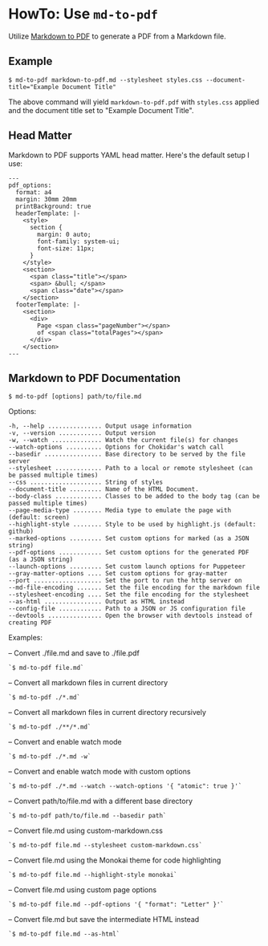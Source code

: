 # HowTo: Use `md-to-pdf`

Utilize [Markdown to PDF](https://www.npmjs.com/package/md-to-pdf) to generate a PDF from a Markdown file.

## Example

```
$ md-to-pdf markdown-to-pdf.md --stylesheet styles.css --document-title="Example Document Title"
```

The above command will yield `markdown-to-pdf.pdf` with `styles.css` applied and the document title set to "Example Document Title".

## Head Matter

Markdown to PDF supports YAML head matter. Here's the default setup I use:

```
---
pdf_options:
  format: a4
  margin: 30mm 20mm
  printBackground: true
  headerTemplate: |-
    <style>
      section {
        margin: 0 auto;
        font-family: system-ui;
        font-size: 11px;
      }
    </style>
    <section>
      <span class="title"></span>
      <span> &bull; </span>
      <span class="date"></span>
    </section>
  footerTemplate: |-
    <section>
      <div>
        Page <span class="pageNumber"></span>
        of <span class="totalPages"></span>
      </div>
    </section>
---
```

## Markdown to PDF Documentation

  `$ md-to-pdf [options] path/to/file.md`

  Options:

    -h, --help ............... Output usage information
    -v, --version ............ Output version
    -w, --watch .............. Watch the current file(s) for changes
    --watch-options .......... Options for Chokidar's watch call
    --basedir ................ Base directory to be served by the file server
    --stylesheet ............. Path to a local or remote stylesheet (can be passed multiple times)
    --css .................... String of styles
    --document-title ......... Name of the HTML Document.
    --body-class ............. Classes to be added to the body tag (can be passed multiple times)
    --page-media-type ........ Media type to emulate the page with (default: screen)
    --highlight-style ........ Style to be used by highlight.js (default: github)
    --marked-options ......... Set custom options for marked (as a JSON string)
    --pdf-options ............ Set custom options for the generated PDF (as a JSON string)
    --launch-options ......... Set custom launch options for Puppeteer
    --gray-matter-options .... Set custom options for gray-matter
    --port ................... Set the port to run the http server on
    --md-file-encoding ....... Set the file encoding for the markdown file
    --stylesheet-encoding .... Set the file encoding for the stylesheet
    --as-html ................ Output as HTML instead
    --config-file ............ Path to a JSON or JS configuration file
    --devtools ............... Open the browser with devtools instead of creating PDF

  Examples:

  – Convert ./file.md and save to ./file.pdf

    `$ md-to-pdf file.md`

  – Convert all markdown files in current directory

    `$ md-to-pdf ./*.md`

  – Convert all markdown files in current directory recursively

    `$ md-to-pdf ./**/*.md`

  – Convert and enable watch mode

    `$ md-to-pdf ./*.md -w`

  – Convert and enable watch mode with custom options

    `$ md-to-pdf ./*.md --watch --watch-options '{ "atomic": true }'`

  – Convert path/to/file.md with a different base directory

    `$ md-to-pdf path/to/file.md --basedir path`

  – Convert file.md using custom-markdown.css

    `$ md-to-pdf file.md --stylesheet custom-markdown.css`

  – Convert file.md using the Monokai theme for code highlighting

    `$ md-to-pdf file.md --highlight-style monokai`

  – Convert file.md using custom page options

    `$ md-to-pdf file.md --pdf-options '{ "format": "Letter" }'`

  – Convert file.md but save the intermediate HTML instead

    `$ md-to-pdf file.md --as-html`